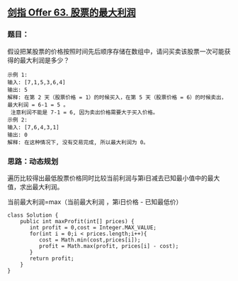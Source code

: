 ## [剑指 Offer 63. 股票的最大利润](https://leetcode.cn/problems/gu-piao-de-zui-da-li-run-lcof/)

### 题目：

假设把某股票的价格按照时间先后顺序存储在数组中，请问买卖该股票一次可能获得的最大利润是多少？

```
示例 1:
输入: [7,1,5,3,6,4]
输出: 5
解释: 在第 2 天（股票价格 = 1）的时候买入，在第 5 天（股票价格 = 6）的时候卖出，最大利润 = 6-1 = 5 。
 注意利润不能是 7-1 = 6, 因为卖出价格需要大于买入价格。
示例 2:
输入: [7,6,4,3,1]
输出: 0
解释: 在这种情况下, 没有交易完成, 所以最大利润为 0。
```

### 思路：动态规划

遍历比较得出最低股票价格同时比较当前利润与第i日减去已知最小值中的最大值，求出最大利润。

当前最大利润=max（当前最大利润 ，第i日价格 - 已知最低价）

```
class Solution {
    public int maxProfit(int[] prices) {
       int profit = 0,cost = Integer.MAX_VALUE;
       for(int i = 0;i < prices.length;i++){
          cost = Math.min(cost,prices[i]);
          profit = Math.max(profit, prices[i] - cost);
       }
       return profit;
    }
}
```

